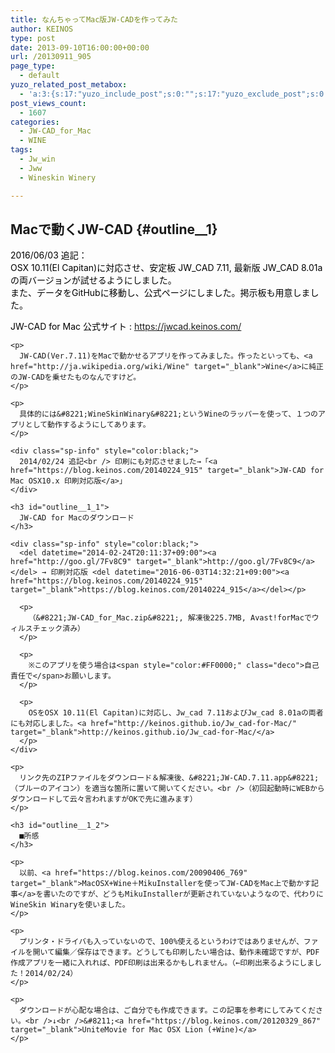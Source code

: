 ```yaml
---
title: なんちゃってMac版JW-CADを作ってみた
author: KEINOS
type: post
date: 2013-09-10T16:00:00+00:00
url: /20130911_905
page_type:
  - default
yuzo_related_post_metabox:
  - 'a:3:{s:17:"yuzo_include_post";s:0:"";s:17:"yuzo_exclude_post";s:0:"";s:21:"yuzo_disabled_related";N;}'
post_views_count:
  - 1607
categories:
  - JW-CAD_for_Mac
  - WINE
tags:
  - Jw_win
  - Jww
  - Wineskin Winery

---
```

## Macで動くJW-CAD {#outline__1}

<div class="sp-info" style="color:black;">
  2016/06/03 追記：<br /> OSX 10.11(El Capitan)に対応させ、安定板 JW_CAD 7.11, 最新版 JW_CAD 8.01aの両バージョンが試せるようにしました。<br /> また、データをGitHubに移動し、公式ページにしました。掲示板も用意しました。</p> 
  
  <p>
    JW-CAD for Mac 公式サイト : <a href="https://jwcad.keinos.com/" target="_blank">https://jwcad.keinos.com/</a></div> 
    
    <p>
      JW-CAD(Ver.7.11)をMacで動かせるアプリを作ってみました。作ったといっても、<a href="http://ja.wikipedia.org/wiki/Wine" target="_blank">Wine</a>に純正のJW-CADを乗せたものなんですけど。
    </p>
    
    <p>
      具体的には&#8221;WineSkinWinary&#8221;というWineのラッパーを使って、１つのアプリとして動作するようにしてあります。
    </p>
    
    <div class="sp-info" style="color:black;">
      2014/02/24 追記<br /> 印刷にも対応させました→「<a href="https://blog.keinos.com/20140224_915" target="_blank">JW-CAD for Mac OSX10.x 印刷対応版</a>」
    </div>
    
    <h3 id="outline__1_1">
      JW-CAD for Macのダウンロード
    </h3>
    
    <div class="sp-info" style="color:black;">
      <del datetime="2014-02-24T20:11:37+09:00"><a href="http://goo.gl/7Fv8C9" target="_blank">http://goo.gl/7Fv8C9</a></del> → 印刷対応版 <del datetime="2016-06-03T14:32:21+09:00"><a href="https://blog.keinos.com/20140224_915" target="_blank">https://blog.keinos.com/20140224_915</a></del></p> 
      
      <p>
        （&#8221;JW-CAD_for_Mac.zip&#8221;, 解凍後225.7MB, Avast!forMacでウィルスチェック済み）
      </p>
      
      <p>
        ※このアプリを使う場合は<span style="color:#FF0000;" class="deco">自己責任で</span>お願いします。
      </p>
      
      <p>
        OSをOSX 10.11(El Capitan)に対応し、Jw_cad 7.11およびJw_cad 8.01aの両者にも対応しました。<a href="http://keinos.github.io/Jw_cad-for-Mac/" target="_blank">http://keinos.github.io/Jw_cad-for-Mac/</a>
      </p>
    </div>
    
    <p>
      リンク先のZIPファイルをダウンロード＆解凍後、&#8221;JW-CAD.7.11.app&#8221;（ブルーのアイコン）を適当な箇所に置いて開いてください。<br />（初回起動時にWEBからダウンロードして云々言われますがOKで先に進みます）
    </p>
    
    <h3 id="outline__1_2">
      ■所感
    </h3>
    
    <p>
      以前、<a href="https://blog.keinos.com/20090406_769" target="_blank">MacOSX+Wine＋MikuInstallerを使ってJW-CADをMac上で動かす記事</a>を書いたのですが、どうもMikuInstallerが更新されていないようなので、代わりにWineSkin Winaryを使いました。
    </p>
    
    <p>
      プリンタ・ドライバも入っていないので、100%使えるというわけではありませんが、ファイルを開いて編集／保存はできます。どうしても印刷したい場合は、動作未確認ですが、PDF作成アプリを一緒に入れれば、PDF印刷は出来るかもしれません。（←印刷出来るようにしました！2014/02/24）
    </p>
    
    <p>
      ダウンロードが心配な場合は、ご自分でも作成できます。この記事を参考にしてみてください。<br />↓<br />&#8211;<a href="https://blog.keinos.com/20120329_867" target="_blank">UniteMovie for Mac OSX Lion (+Wine)</a>
    </p>